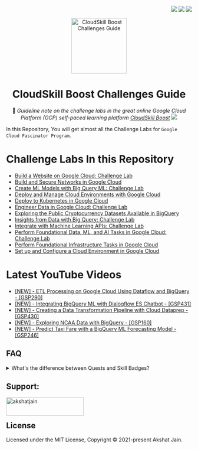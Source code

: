 <div align="right">
   
   [![](https://img.shields.io/github/license/akshat-jjain/Google-Cloud-Traning?style=flat)](./LICENSE)
   ![](https://img.shields.io/github/last-commit/akshat-jjain/Google-Cloud-Traning?style=flat)
   ![](https://views.whatilearened.today/views/github/akshat-jjain/Google-Cloud-Traning.svg?cache=remove)
   
</div>

<div align="center">

  <img src="https://i.imgur.com/e9DkzyW.png" alt="CloudSkill Boost Challenges Guide" height="150px">

# CloudSkill Boost Challenges Guide

📘 _Guideline note on the challenge labs in the great online Google Cloud Platform (GCP) self-paced learning platform [CloudSkill Boost](https://www.cloudskillsboost.google/)_
[![](https://img.shields.io/badge/CloudSkill%20Boost%20Profile--f5cd0e?logo=cloudskillboost&style=for-the-badge)](https://www.cloudskillsboost.google/public_profiles/dac1a33c-3942-4b6e-add6-ceef92a862cd)
</div>

In this Repository, You will get almost all the Challenge Labs for `Google Cloud Fascinator Program`.
# Challenge Labs In this Repository
* [Build a Website on Google Cloud: Challenge Lab](https://github.com/akshat-jjain/Google-Cloud-Traning/tree/main/Build%20a%20Website%20on%20Google%20Cloud%20Challenge%20Lab)
* [Build and Secure Networks in Google Cloud](https://github.com/akshat-jjain/Google-Cloud-Traning/tree/main/Build%20and%20Secure%20Networks%20in%20Google%20Cloud:%20Challenge%20Lab)
* [Create ML Models with Big Query ML: Challenge Lab](https://github.com/akshat-jjain/Google-Cloud-Traning/tree/main/Create%20ML%20Models%20with%20BigQuery%20ML:%20Challenge%20Lab)
* [Deploy and Manage Cloud Environments with Google Cloud](https://github.com/akshat-jjain/Google-Cloud-Traning/tree/main/Deploy%20and%20Manage%20Cloud%20Environments%20with%20Google%20Cloud:%20Challenge%20Lab)
* [Deploy to Kubernetes in Google Cloud](https://github.com/akshat-jjain/Google-Cloud-Traning/tree/main/Deploy%20to%20Kubernetes%20in%20Google%20Cloud:%20Challenge%20Lab)
* [Engineer Data in Google Cloud: Challenge Lab](https://github.com/akshat-jjain/Google-Cloud-Traning/tree/main/Engineer%20Data%20in%20Google%20Cloud:%20Challenge%20Lab)
* [Exploring the Public Cryptocurrency Datasets Available in BigQuery](https://github.com/akshat-jjain/Google-Cloud-Traning/tree/main/Applied%20Data:%20Blockchain/Exploring%20the%20Public%20Cryptocurrency%20Datasets%20Available%20in%20BigQuery)
* [Insights from Data with Big Query: Challenge Lab](https://github.com/akshat-jjain/Google-Cloud-Traning/tree/main/Insights%20from%20Data%20with%20BigQuery:%20Challenge%20Lab)
* [Integrate with Machine Learning APIs: Challenge Lab](https://github.com/akshat-jjain/Google-Cloud-Traning/tree/main/Integrate%20with%20Machine%20Learning%20APIs)
* [Perform Foundational Data, ML, and AI Tasks in Google Cloud: Challenge Lab](https://github.com/akshat-jjain/Google-Cloud-Traning/tree/main/Perform%20Foundational%20Data%2C%20ML%2C%20and%20AI%20Tasks%20in%20Google%20Cloud:%20Challenge%20Lab)
* [Perform Foundational Infrastructure Tasks in Google Cloud](https://github.com/akshat-jjain/Google-Cloud-Traning/tree/main/Perform%20Foundational%20Infrastructure%20Tasks%20in%20Google%20Cloud:%20Challenge%20Lab)
* [Set up and Configure a Cloud Environment in Google Cloud](https://github.com/akshat-jjain/Google-Cloud-Traning/tree/main/Set%20up%20and%20Configure%20a%20Cloud%20Environment%20in%20Google%20Cloud:%20Challenge%20Lab%20%7C%20logbook)
<!--
| Level | Skill Badges Quest | Code | Note | Video |
| :--: | :-- | :--: | :--: | :--: |
| Advanced | [Cloud Architecture: Design, Implement, and Manage](https://google.qwiklabs.com/quests/124) | [`GSP101`](https://www.qwiklabs.com/focuses/1734?parent=catalog) |  |  |
| Advanced | [Automate Interactions with Contact Center AI](https://google.qwiklabs.com/quests/127) | [`GSP311`](https://www.qwiklabs.com/focuses/12008?parent=catalog) |  |  |
| Introductory | [Create and Manage Cloud Resources](https://google.qwiklabs.com/quests/120) | [`GSP313`](https://www.qwiklabs.com/focuses/10258?parent=catalog) | [EN](./challenge-labs/GSP313_Create-and-Manage-Cloud-Resources/) |  |
| Expert | [Deploy and Manage Cloud Environments with Google Cloud](https://google.qwiklabs.com/quests/120) | [`GSP314`](https://www.qwiklabs.com/focuses/10417?parent=catalog) |  |  |
| Introductory | [Perform Foundational Infrastructure Tasks in Google Cloud](https://google.qwiklabs.com/quests/118) | [`GSP315`](https://www.qwiklabs.com/focuses/10379?parent=catalog) | [EN](./challenge-labs/GSP315_Perform-Foundational-Infrastructure-Tasks-in-Google-Cloud/) |  |
| Advanced | [Deploy to Kubernetes in Google Cloud](https://google.qwiklabs.com/quests/116) | [`GSP318`](https://www.qwiklabs.com/focuses/10457?parent=catalog) |  |  |
| Fundamental | [Build a Website on Google Cloud](https://google.qwiklabs.com/quests/115) | [`GSP319`](https://www.qwiklabs.com/focuses/11765?parent=catalog) | [EN](./challenge-labs/GSP319_Build-a-Website-on-Google-Cloud/) |  |
| Advanced | [Set Up and Configure a Cloud Environment in Google Cloud](https://google.qwiklabs.com/quests/119) | [`GSP321`](https://www.qwiklabs.com/focuses/10603?parent=catalog) |  |  |
| Advanced | [Build and Secure Networks in Google Cloud](https://www.qwiklabs.com/quests/128) | [`GSP322`](https://google.qwiklabs.com/focuses/12068?parent=catalog) |  |  |
| Introductory | [Perform Foundational Data, ML, and AI Tasks in Google Cloud](https://www.qwiklabs.com/quests/117) | [`GSP323`](https://google.qwiklabs.com/focuses/11044?parent=catalog) |  |  |
| Fundamental | [Explore Machine Learning Models with Explainable AI](https://www.qwiklabs.com/quests/126) | [`GSP324`](https://google.qwiklabs.com/focuses/12011?parent=catalog) | [EN](./challenge-labs/GSP324_Explore-Machine-Learning-Models-with-Explainable-AI/) |  |
| Fundamental | [Build Interactive Apps with Google Assistant](https://www.qwiklabs.com/quests/122) | [`GSP325`](https://google.qwiklabs.com/focuses/11881?parent=catalog) | [EN](./challenge-labs/GSP325_Build-Interactive-Apps-with-Google-Assistant/) |  |
| Advanced | [Engineer Data in Google Cloud](https://google.qwiklabs.com/quests/132) | [`GSP327`](https://www.qwiklabs.com/focuses/12379?parent=catalog) |  |  |
| Advanced | [Serverless Cloud Run Development](https://www.qwiklabs.com/quests/152) | [`GSP328`](https://google.qwiklabs.com/focuses/14744?parent=catalog) |  |  |
| Advanced | [Integrate with Machine Learning APIs](https://www.qwiklabs.com/quests/136) | [`GSP329`](https://google.qwiklabs.com/focuses/12704?parent=catalog) |  |  |
| Introductory | [Implement DevOps in Google Cloud](https://google.qwiklabs.com/quests/141) | [`GSP330`](https://www.qwiklabs.com/focuses/13287?parent=catalog) |  |  |
| Advanced | [Secure Workloads in Google Kubernetes Engine](https://google.qwiklabs.com/quests/142) | [`GSP335`](https://www.qwiklabs.com/focuses/13389?parent=catalog) |  |  |
| Fundamental | [Monitor and Log with Google Cloud Operations Suite](https://www.qwiklabs.com/quests/143) | [`GSP338`](https://www.qwiklabs.com/focuses/13786?parent=catalog) | [EN](./challenge-labs/GSP338_Monitor-and-Log-with-Google-Cloud-Operations-Suite/) |  |
| Introductory | [Build and Optimize Data Warehouses with BigQuery](https://www.qwiklabs.com/quests/147) | [`GSP340`](https://www.qwiklabs.com/focuses/14341?parent=catalog) |  |  |
| Fundamental | [Create ML Models with BigQuery ML](https://google.qwiklabs.com/quests/146) | [`GSP341`](https://google.qwiklabs.com/focuses/14294?parent=catalog) |  |  |
| Fundamental | [Ensure Access & Identity in Google Cloud](https://www.qwiklabs.com/quests/150) | [`GSP342`](https://www.qwiklabs.com/focuses/14572?parent=catalog) | [EN](./challenge-labs/GSP342_Ensure-Access-and-Identity-in-Google-Cloud/) |  |
| Advanced | [Optimize Costs for Google Kubernetes Engine](https://google.qwiklabs.com/quests/157) | [`GSP343`](https://www.qwiklabs.com/focuses/16327?parent=catalog) |  |  |
| Fundamental | [Serverless Firebase Development](https://google.qwiklabs.com/quests/153) | [`GSP344`](https://www.qwiklabs.com/focuses/14677?parent=catalog) | [EN](./challenge-labs/GSP344_Serverless-Firebase-Development/) |  |
| Introductory | [Automating Infrastructure on Google Cloud with Terraform](https://google.qwiklabs.com/quests/159) | [`GSP345`](https://www.qwiklabs.com/focuses/16502?parent=catalog) |  |  |
| Introductory | [Exploring Data with Looker](https://google.qwiklabs.com/quests/165) | [`GSP346`](https://www.qwiklabs.com/focuses/18116?parent=catalog) |  |  |
| Introductory | [Insights from Data with BigQuery](https://google.qwiklabs.com/quests/123) | [`GSP787`](https://www.qwiklabs.com/focuses/11988?parent=catalog) | [EN](./challenge-labs/GSP787_Insights-from-Data-with-BigQuery/) |  |

-->

# Latest YouTube Videos
<!-- YOUTUBE:START -->
- [[NEW] - ETL Processing on Google Cloud Using Dataflow and BigQuery - [GSP290]](https://www.youtube.com/watch?v=o0fN87TEnsE)
- [[NEW] - Integrating BigQuery ML with Dialogflow ES Chatbot - [GSP431]](https://www.youtube.com/watch?v=_Mww558YwDE)
- [[NEW] - Creating a Data Transformation Pipeline with Cloud Dataprep - [GSP430]](https://www.youtube.com/watch?v=lgy9p8LSBJ0)
- [[NEW] - Exploring NCAA Data with BigQuery - [GSP160]](https://www.youtube.com/watch?v=qIFkIhV-LQ0)
- [[NEW] - Predict Taxi Fare with a BigQuery ML Forecasting Model - [GSP246]](https://www.youtube.com/watch?v=vLA1bZ7gpA8)
<!-- YOUTUBE:END -->

## FAQ

<details>
<summary>What's the difference between Quests and Skill Badges?</summary>

- `Quests = Group of Training Labs`  
  A self paced learning path which contains a collection of labs organized by technologies or specific cloud services
- `Skill Badges = Group of Training Labs + A Challenge Lab`  
  A self paced learning path which contains a collection of labs, however it capstones with a challenge lab.

</details>

## Support:
<p><a href="https://www.buymeacoffee.com/akshatjain"> <img align="left" src="https://cdn.buymeacoffee.com/buttons/v2/default-yellow.png" height="50" width="210" alt="akshatjain" /></a></p><br><br>

## License

Licensed under the MIT License, Copyright © 2021-present Akshat Jain.
